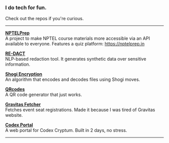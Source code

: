 ### I do tech for fun.

Check out the repos if you're curious. 

---

 **[NPTELPrep](https://github.com/theg1239/nptel-api)**  
  A project to make NPTEL course materials more accessible via an API available to everyone. Features a quiz platform: https://nptelprep.in

 **[RE-DACT](https://github.com/theg1239/RE-DACT)**  
  NLP-based redaction tool. It generates synthetic data over sensitive information.

 **[Shogi Encryption](https://github.com/theg1239/shogiencryption)**  
  An algorithm that encodes and decodes files using Shogi moves. 

 **[QRcodes](https://github.com/theg1239/QRcodes)**  
  A QR code generator that just works. 

 **[Gravitas Fetcher](https://github.com/theg1239/gravitas-fetcher)**  
  Fetches event seat registrations. Made it because I was tired of Gravitas website.

 **[Codex Portal](https://github.com/ACM-VIT/codex-portal)**  
  A web portal for Codex Cryptum. Built in 2 days, no stress.

---
